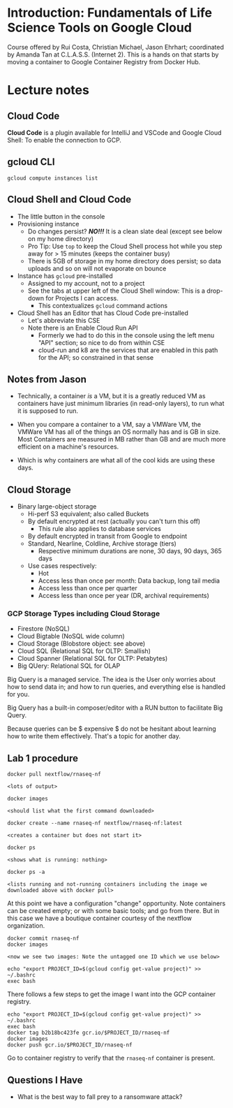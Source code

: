 # Introduction: Fundamentals of Life Science Tools on Google Cloud

Course offered by Rui Costa, Christian Michael, Jason Ehrhart; coordinated by Amanda Tan at C.L.A.S.S. (Internet 2).
This is a hands on that starts by moving a container to Google Container Registry from Docker Hub.

# Lecture notes

## Cloud Code

**Cloud Code** is a plugin available for IntelliJ and VSCode and Google Cloud Shell: To enable the connection to GCP. 


## gcloud CLI

```
gcloud compute instances list
```

## Cloud Shell and Cloud Code

* The little button in the console
* Provisioning instance
    * Do changes persist? ***NO!!!*** It is a clean slate deal (except see below on my home directory)
    * Pro Tip: Use `top` to keep the Cloud Shell process hot while you step away for > 15 minutes (keeps the container busy)
    * There is 5GB of storage in my home directory does persist; so data uploads and so on will not evaporate on bounce
* Instance has `gcloud` pre-installed
    * Assigned to my account, not to a project
    * See the tabs at upper left of the Cloud Shell window: This is a drop-down for Projects I can access.
        * This contextualizes `gcloud` command actions
* Cloud Shell has an Editor that has Cloud Code pre-installed
    * Let's abbreviate this CSE
    * Note there is an Enable Cloud Run API
        * Formerly we had to do this in the console using the left menu "API" section; so nice to do from within CSE
        * cloud-run and k8 are the services that are enabled in this path for the API; so constrained in that sense

## Notes from Jason


* Technically, a container *is* a VM, but it is a greatly reduced VM as containers have just minimum libraries 
(in read-only layers), to run what it is supposed to run.


* When you compare a container to a VM, say a VMWare VM, the VMWare VM has all of the things an OS normally has 
and is GB in size. Most Containers are measured in MB rather than GB and are much more efficient on a machine's resources.


* Which is why containers are what all of the cool kids are using these days.


## Cloud Storage

* Binary large-object storage
    * Hi-perf S3 equivalent; also called Buckets
    * By default encrypted at rest (actually you can't turn this off)
        * This rule also applies to database services
    * By default encrypted in transit from Google to endpoint
    * Standard, Nearline, Coldline, Archive storage (tiers)
        * Respective minimum durations are none, 30 days, 90 days, 365 days
    * Use cases respectively:
        * Hot
        * Access less than once per month: Data backup, long tail media
        * Access less than once per quarter
        * Access less than once per year (DR, archival requirements)

### GCP Storage Types including Cloud Storage

* Firestore (NoSQL)
* Cloud Bigtable (NoSQL wide column)
* Cloud Storage (Blobstore object: see above)
* Cloud SQL (Relational SQL for OLTP: Smallish)
* Cloud Spanner (Relational SQL for OLTP: Petabytes)
* Big QUery: Relational SQL for OLAP

Big Query is a managed service. The idea is the User only worries about how to send data in; and how to run queries, and everything else is handled for you.

Big Query has a built-in composer/editor with a RUN button to facilitate Big Query.

Because queries can be $ expensive $ do not be hesitant about learning how to write them effectively. That's a topic for another day.

## Lab 1 procedure

```
docker pull nextflow/rnaseq-nf

<lots of output>

docker images

<should list what the first command downloaded>

docker create --name rnaseq-nf nextflow/rnaseq-nf:latest

<creates a container but does not start it>

docker ps

<shows what is running: nothing> 

docker ps -a

<lists running and not-running containers including the image we downloaded above with docker pull>
```

At this point we have a configuration "change" opportunity. Note containers can be created empty; or with some basic tools; and go from there.
But in this case we have a boutique container courtesy of the nextflow organization. 


```
docker commit rnaseq-nf
docker images

<now we see two images: Note the untagged one ID which we use below>

echo "export PROJECT_ID=$(gcloud config get-value project)" >> ~/.bashrc
exec bash
```

There follows a few steps to get the image I want into the GCP container registry.

```
echo "export PROJECT_ID=$(gcloud config get-value project)" >> ~/.bashrc
exec bash
docker tag b2b18bc423fe gcr.io/$PROJECT_ID/rnaseq-nf
docker images
docker push gcr.io/$PROJECT_ID/rnaseq-nf
```

Go to container registry to verify that the `rnaseq-nf` container is present.


## Questions I Have

* What is the best way to fall prey to a ransomware attack?
